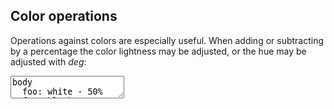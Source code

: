 ---
---

<div class="step" markdown="1">

## Color operations

Operations against colors are especially useful.
When adding or subtracting by a percentage the
color lightness may be adjusted, or the hue may
be adjusted with *deg*:


<div><textarea class="stylus">
body
  foo: white - 50%
  foo: black + 50%
  foo: #eee - #f00
  foo: #eee - rgba(black,.5)
  foo: #cc0000 + 30deg
</textarea></div>
</div>
